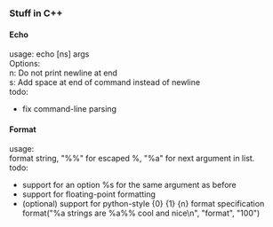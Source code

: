 ### Stuff in C++

#### Echo
usage: echo [ns] args  
Options:  
n: Do not print newline at end  
s: Add space at end of command instead of newline  
todo:  
- fix command-line parsing  

#### Format
usage:  
format string, "%%" for escaped %, "%a" for next argument in list.  
todo:  
- support for an option %s for the same argument as before  
- support for floating-point formatting  
- (optional) support for python-style {0} {1} {n} format specification      
format("%a strings are %a%% cool and nice\n", "format", "100")  



